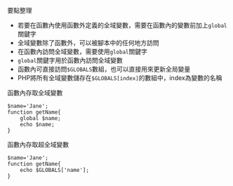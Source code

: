要點整理
- 若要在函數內使用函數外定義的全域變數，需要在函數內的變數前加上`global`關鍵字
- 全域變數除了函數外，可以被腳本中的任何地方訪問
- 在函數內訪問全域變數，需要使用`global`關鍵字
- `global`關鍵字用於函數內訪問全域變數
- 函數內可直接訪問`$GLOBALS`數組，也可以直接用來更新全局變量
- PHP將所有全域變數儲存在`$GLOBALS[index]`的數組中，index為變數的名稱

函數內存取全域變數
```
$name='Jane';
function getName{
	global $name;
	echo $name;
}
```

函數內存取超全域變數
```
$name='Jane';
function getName{
	echo $GLOBALS['name'];
}
```